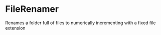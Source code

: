 # FileRenamer
Renames a folder full of files to numerically incrementing with a fixed file extension

